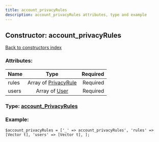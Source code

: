 ```yaml
---
title: account_privacyRules
description: account_privacyRules attributes, type and example
---
```

## Constructor: account\_privacyRules  
[Back to constructors index](index.md)



### Attributes:

| Name     |    Type       | Required |
|----------|:-------------:|---------:|
|rules|Array of [PrivacyRule](../types/PrivacyRule.md) | Required|
|users|Array of [User](../types/User.md) | Required|



### Type: [account\_PrivacyRules](../types/account_PrivacyRules.md)


### Example:

```
$account_privacyRules = ['_' => account_privacyRules', 'rules' => [Vector t], 'users' => [Vector t], ];
```